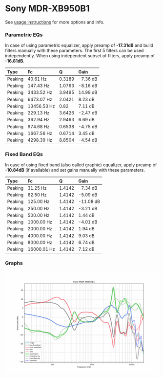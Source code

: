 # Sony MDR-XB950B1
See [usage instructions](https://github.com/jaakkopasanen/AutoEq#usage) for more options and info.

### Parametric EQs
In case of using parametric equalizer, apply preamp of **-17.31dB** and build filters manually
with these parameters. The first 5 filters can be used independently.
When using independent subset of filters, apply preamp of **-16.81dB**.

| Type    | Fc          |      Q | Gain     |
|:--------|:------------|:-------|:---------|
| Peaking | 40.61 Hz    | 0.3189 | -7.36 dB |
| Peaking | 147.43 Hz   | 1.0763 | -8.16 dB |
| Peaking | 3433.52 Hz  | 3.9495 | 14.99 dB |
| Peaking | 6473.07 Hz  | 2.0421 | 8.23 dB  |
| Peaking | 13456.53 Hz | 0.82   | 7.11 dB  |
| Peaking | 229.13 Hz   | 3.6426 | -2.47 dB |
| Peaking | 362.94 Hz   | 2.9463 | 6.69 dB  |
| Peaking | 974.68 Hz   | 0.6538 | -4.75 dB |
| Peaking | 1667.56 Hz  | 0.6714 | 3.45 dB  |
| Peaking | 4298.39 Hz  | 8.8504 | -4.54 dB |

### Fixed Band EQs
In case of using fixed band (also called graphic) equalizer, apply preamp of **-10.84dB**
(if available) and set gains manually with these parameters.

| Type    | Fc          |      Q | Gain      |
|:--------|:------------|:-------|:----------|
| Peaking | 31.25 Hz    | 1.4142 | -7.34 dB  |
| Peaking | 62.50 Hz    | 1.4142 | -5.09 dB  |
| Peaking | 125.00 Hz   | 1.4142 | -11.08 dB |
| Peaking | 250.00 Hz   | 1.4142 | -3.21 dB  |
| Peaking | 500.00 Hz   | 1.4142 | 1.44 dB   |
| Peaking | 1000.00 Hz  | 1.4142 | -4.01 dB  |
| Peaking | 2000.00 Hz  | 1.4142 | 1.94 dB   |
| Peaking | 4000.00 Hz  | 1.4142 | 9.03 dB   |
| Peaking | 8000.00 Hz  | 1.4142 | 6.74 dB   |
| Peaking | 16000.01 Hz | 1.4142 | 7.12 dB   |

### Graphs
![](./Sony%20MDR-XB950B1.png)